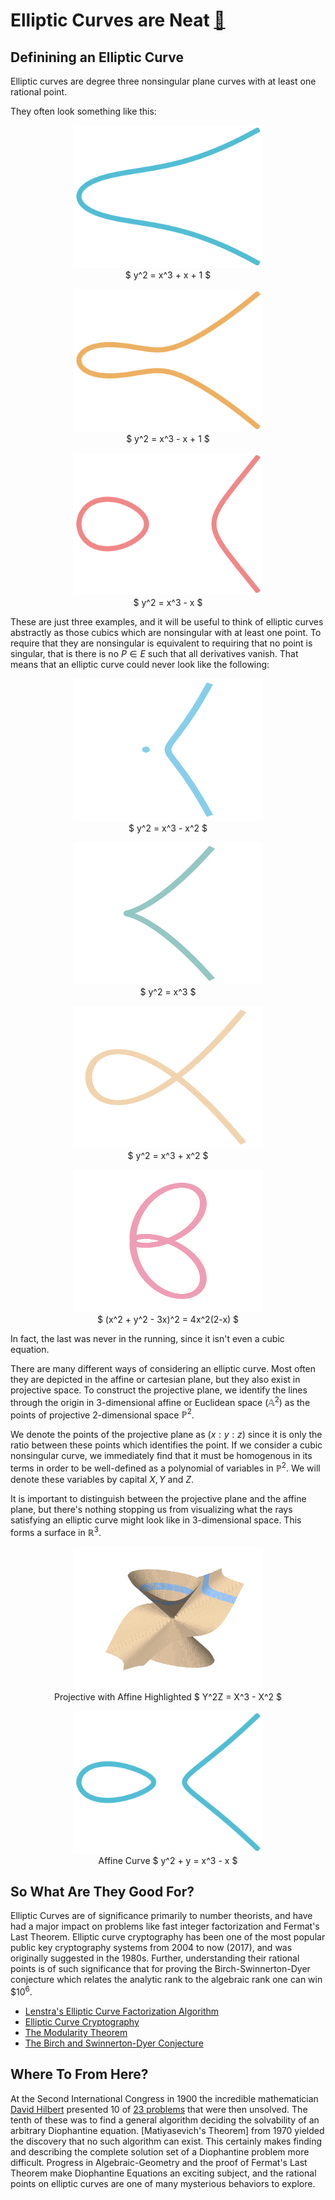 # Elliptic Curves are Neat [🍵](https://ctesta01.github.io/thesis-blog/)

## Definining an Elliptic Curve

Elliptic curves are degree three nonsingular plane curves with at least one rational point.

They often look something like this:

<center>
<figure>
  <img src="https://github.com/ctesta01/thesis-blog/blob/master/images/496a1.png?raw=true" alt="" width="304" height="228">
  <figcaption> $ y^2 = x^3 + x + 1 $ </figcaption>
</figure>

<figure>
  <img src="https://github.com/ctesta01/thesis-blog/blob/master/images/92b1.png?raw=true" alt="" width="304" height="228">
  <figcaption>$ y^2 = x^3 - x + 1 $ </figcaption>
</figure>

<figure>
  <img src="https://github.com/ctesta01/thesis-blog/blob/master/images/32a2.png?raw=true" alt="" width="304" height="228">
  <figcaption>$ y^2 = x^3 - x $ </figcaption>
</figure>
</center>

These are just three examples, and it will be useful to think of elliptic curves abstractly as those cubics which are nonsingular with at least one point. To require that they are nonsingular is equivalent to requiring that no point is singular, that is there is no $P \in E$ such that all
derivatives vanish. That means that an elliptic curve could never look like the following:

<center>
<figure>
  <img src="https://github.com/ctesta01/thesis-blog/blob/master/images/acnode.png?raw=true" alt="" width="304" height="228">
  <figcaption>$ y^2 = x^3 - x^2 $ </figcaption>
</figure>

<figure>
  <img src="https://github.com/ctesta01/thesis-blog/blob/master/images/singular-cusp.png?raw=true" alt="" width="304" height="228">
  <figcaption>$ y^2 = x^3 $ </figcaption>
</figure>



<figure>
  <img src="https://github.com/ctesta01/thesis-blog/blob/master/images/singular-node.png?raw=true" alt="" width="304" height="228">
  <figcaption>$ y^2 = x^3 + x^2 $ </figcaption>
</figure>

<figure>
  <img src="https://github.com/ctesta01/thesis-blog/blob/master/images/tacnode.png?raw=true" alt="" width="304" height="228">
  <figcaption>$ (x^2 + y^2 - 3x)^2 = 4x^2(2-x) $ </figcaption>
</figure>
</center>

In fact, the last was never in the running, since it isn't even a cubic equation.

There are many different ways of considering an elliptic curve. Most often they are depicted in the affine or cartesian plane, but they also exist in projective space. To construct the projective plane, we identify the lines through the origin in 3-dimensional affine or Euclidean space ($\mathbb A^2$) as the points of projective 2-dimensional space $\mathbb P^2$.

We denote the points of the projective plane as $(x:y:z)$ since it is only the ratio between these points which identifies the point. If we consider a
cubic nonsingular curve, we immediately find that it must be homogenous
in its terms in order to be well-defined as a polynomial of variables
in $\mathbb P^2$. We will denote these variables by capital $X, Y$ and $Z$.

It is important to distinguish between the projective plane and the affine plane, but there's nothing stopping us from visualizing what the rays satisfying an elliptic curve might look like in 3-dimensional space. This forms a surface in $\mathbb R^3$.

<center>
<figure>
  <img src="https://github.com/ctesta01/thesis-blog/blob/master/images/37a1%20affine%20intersection%20from%20side.png?raw=true" alt="" width="304" height="228">
  <figcaption>Projective with Affine Highlighted $ Y^2Z = X^3 - X^2 $ </figcaption>
</figure>

<figure>
  <img src="https://github.com/ctesta01/thesis-blog/blob/master/images/37a1.png?raw=true" alt="" width="304" height="228">
  <figcaption> Affine Curve $ y^2 + y = x^3 - x $ </figcaption>
</figure>
</center>

## So What Are They Good For?

Elliptic Curves are of significance primarily to number theorists, and have had a major impact on problems like fast integer factorization and Fermat's Last Theorem. Elliptic curve cryptography has been one of the most popular public key cryptography systems from 2004 to now (2017), and was originally suggested in the 1980s. Further, understanding their rational points is of such significance that for proving the Birch-Swinnerton-Dyer conjecture which relates the analytic rank to the algebraic rank one can win \$$10^6$.

- [Lenstra's Elliptic Curve Factorization Algorithm](https://en.wikipedia.org/wiki/Lenstra_elliptic_curve_factorization)
- [Elliptic Curve Cryptography](https://en.wikipedia.org/wiki/Elliptic_curve_cryptography)
- [The Modularity Theorem](https://en.wikipedia.org/wiki/Modularity_theorem)
- [The Birch and Swinnerton-Dyer Conjecture](https://en.wikipedia.org/wiki/Birch_and_Swinnerton-Dyer_conjecture)

## Where To From Here?

At the Second International Congress in 1900 the incredible mathematician [David Hilbert](https://en.wikipedia.org/wiki/David_Hilbert) presented 10 of [23 problems](http://mathworld.wolfram.com/HilbertsProblems.html) that were then unsolved. The tenth of these was to find
a general algorithm deciding the solvability of an arbitrary Diophantine equation. [Matiyasevich's Theorem] from 1970 yielded the discovery that no such algorithm can exist. This certainly makes finding and describing the complete solution set of a Diophantine problem more difficult. Progress in Algebraic-Geometry and the proof of Fermat's Last Theorem make Diophantine Equations an exciting subject, and the rational points on elliptic curves
are one of many mysterious behaviors to explore. 
